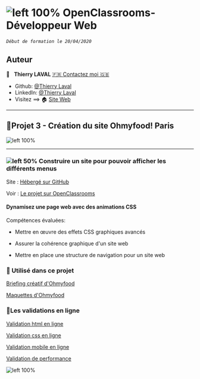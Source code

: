 # ![left 100%](https://github.com/thierry-laval/archives/blob/master/images/Logo_OpenClassrooms.png?raw=true) OpenClassrooms-Développeur Web

_`Début de formation le 20/04/2020`_

## Auteur

👤 &nbsp; **Thierry LAVAL** [🇫🇷 Contactez moi 🇬🇧](<thierrylaval@gmx.com>)

* Github: [@Thierry Laval](https://github.com/thierry-laval)
* LinkedIn: [@Thierry Laval](https://www.linkedin.com/in/thierry-laval)
* Visitez ==> 🏠 [Site Web](https://thierrylaval.dev)

***

## 📎Projet 3 - Création du site Ohmyfood! Paris

![left 100%](./images/logo_ohmyfood.png)
***

### ![left 50%](images/icons8.png) Construire un site pour pouvoir afficher les différents menus

Site : [Hébergé sur GitHub](https://thierry-laval.github.io/P03-ohmyfood/ "Cliquez pour voir le site")

Voir : [Le projet sur OpenClassrooms](https://openclassrooms.com/fr/projects/637/assignment/ "Cliquez pour voir le projet")

#### Dynamisez une page web avec des animations CSS

Compétences évaluées:

* Mettre en œuvre des effets CSS graphiques avancés

* Assurer la cohérence graphique d'un site web

* Mettre en place une structure de navigation pour un site web

### 🔨 Utilisé dans ce projet

[Briefing créatif d'Ohmyfood](https://github.com/thierry-laval/Ohmyfood/blob/master/Briefing_OpenClassrooms/01%20-%20Briefing%20Ohmyfood.pdf)

[Maquettes d'Ohmyfood](./Briefing_OpenClassrooms/Maquettes)

### 🚦Les validations en ligne

[Validation html en ligne](https://validator.w3.org/nu/?showsource=yes&showoutline=yes&showimagereport=yes&checkerrorpages=yes&useragent=Validator.nu%2FLV+http%3A%2F%2Fvalidator.w3.org%2Fservices&acceptlanguage=&doc=https%3A%2F%2Fthierry-laval.github.io%2FOhmyfood%2F)

[Validation css en ligne](https://jigsaw.w3.org/css-validator/validator?uri=https%3A%2F%2Fthierry-laval.github.io%2FOhmyfood%2F&profile=css3svg&usermedium=all&warning=1&vextwarning=&lang=fr)

[Validation mobile en ligne](https://search.google.com/test/mobile-friendly?id=23VRq2XBd9NqVW4rDLscGA)

[Validation de performance](https://gtmetrix.com/reports/thierry-laval.github.io/O7xm6Kta)

![left 100%](./images/bande.png)
